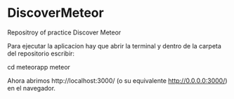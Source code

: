 # DiscoverMeteor
Repositroy of practice Discover Meteor

Para ejecutar la aplicacion hay que abrir la terminal y dentro de la carpeta del repositorio escribir:

cd meteorapp
meteor

Ahora abrimos http://localhost:3000/ (o su equivalente http://0.0.0.0:3000/) en el navegador.
